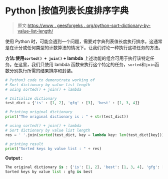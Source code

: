 # Python |按值列表长度排序字典

> 原文:[https://www . geesforgeks . org/python-sort-dictionary-by-value-list-length/](https://www.geeksforgeeks.org/python-sort-dictionary-by-value-list-length/)

使用 Python 时，可能会遇到一个问题，需要对字典列表值长度执行排序。这通常是在计分或任何类型的计数算法的情况下。让我们讨论一种执行这项任务的方法。

**方法:使用`sorted() + join()` + lambda**
上述功能的组合可用于执行该特定任务。在这里，我们只使用 lambda 函数来执行这个特定的任务，`sorted`和`join`函数分别执行所需的结果排序和封装。

```py
# Python3 code to demonstrate working of
# Sort dictionary by value list length
# using sorted() + join() + lambda

# Initialize dictionary
test_dict = {'is' : [1, 2], 'gfg' : [3], 'best' : [1, 3, 4]}

# Printing original dictionary
print("The original dictionary is : " + str(test_dict))

# using sorted() + join() + lambda
# Sort dictionary by value list length
res = ' '.join(sorted(test_dict, key = lambda key: len(test_dict[key])))

# printing result 
print("Sorted keys by value list : " + res)
```

**Output :**

```py
The original dictionary is : {'is': [1, 2], 'best': [1, 3, 4], 'gfg': [3]}
Sorted keys by value list : gfg is best

```